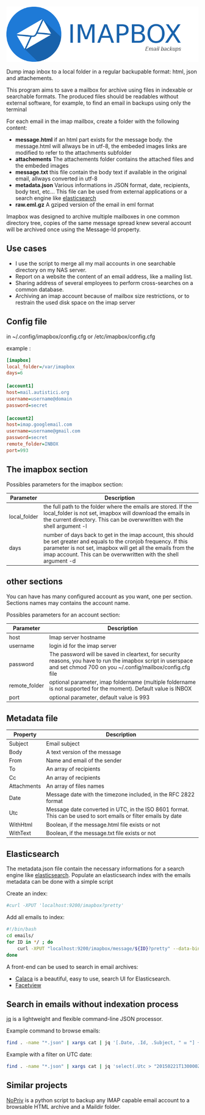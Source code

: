 ![IMAPBOX](logo.png)



Dump imap inbox to a local folder in a regular backupable format: html, json and attachements.

This program aims to save a mailbox for archive using files in indexable or searchable formats.
The produced files should be readables without external software, for example, to find an email in backups using only the terminal

For each email in the imap mailbox, create a folder with the following content:

* __message.html__ if an html part exists for the message body. the message.html will allways be in utf-8, the embeded images links are modified to refer to the attachments subfolder
* __attachements__ The attachements folder contains the attached files and the embeded images
* __message.txt__ this file contain the body text if available in the original email, allways converted in utf-8
* __metadata.json__ Various informations in JSON format, date, recipients, body text, etc... This file can be used from external applications or a search engine like [elasticsearch](http://www.elasticsearch.com/)
* __raw.eml.gz__ A gziped version of the email in eml format

Imapbox was designed to archive multiple mailboxes in one common directory tree,
copies of the same message spread knew several account will be archived once using the Message-Id property.

## Use cases

* I use the script to merge all my mail accounts in one searchable directory on my NAS server.
* Report on a website the content of an email address, like a mailing list.
* Sharing address of several employees to perform cross-searches on a common database.
* Archiving an imap account because of mailbox size restrictions, or to restrain the used disk space on the imap server


## Config file

in ~/.config/imapbox/config.cfg or /etc/imapbox/config.cfg

example :
```ini
[imapbox]
local_folder=/var/imapbox
days=6

[account1]
host=mail.autistici.org
username=username@domain
password=secret

[account2]
host=imap.googlemail.com
username=username@gmail.com
password=secret
remote_folder=INBOX
port=993

```







The imapbox section
-------------------


Possibles parameters for the imapbox section:

Parameter       | Description
----------------|----------------------
local_folder    | the full path to the folder where the emails are stored. If the local_folder is not set, imapbox will download the emails in the current directory. This can be overwwritten with the shell argument -l
days            | number of days back to get in the imap account, this should be set greater and equals to the cronjob frequency. If this parameter is not set, imapbox will get all the emails from the imap account. This can be overwwritten with the shell argument -d





other sections
--------------

You can have has many configured account as you want, one per section. Sections names may contains the account name.

Possibles parameters for an account section:

Parameter       | Description
----------------|----------------------
host            | Imap server hostname
username        | login id for the imap server
password        | The password will be saved in cleartext, for security reasons, you have to run the imapbox script in userspace and set chmod 700 on you ~/.config/mailbox/config.cfg file
remote_folder   | optional parameter, imap foldername (multiple foldername is not supported for the moment). Default value is INBOX
port            | optional parameter, default value is 993





## Metadata file

Property        | Description
----------------|----------------------
Subject         | Email subject
Body            | A text version of the message
From            | Name and email of the sender
To              | An array of recipients
Cc              | An array of recipients
Attachments     | An array of files names
Date            | Message date with the timezone included, in the RFC 2822 format
Utc             | Message date converted in UTC, in the ISO 8601 format. This can be used to sort emails or filter emails by date
WithHtml        | Boolean, if the message.html file exists or not
WithText        | Boolean, if the message.txt file exists or not


## Elasticsearch

The metadata.json file contain the necessary informations for a search engine like [elasticsearch](http://www.elasticsearch.com/).
Populate an elasticsearch index with the emails metadata can be done with a simple script

Create an index:
```bash
#curl -XPUT 'localhost:9200/imapbox?pretty'
```

Add all emails to index:
```bash
#!/bin/bash
cd emails/
for ID in */ ; do
    curl -XPUT "localhost:9200/imapbox/message/${ID}?pretty" --data-binary "@${ID}/metadata.json"
done
```

A front-end can be used to search in email archives:

* [Calaca](https://github.com/polo2ro/Calaca) is a beautiful, easy to use, search UI for Elasticsearch.
* [Facetview](https://github.com/okfn/facetview)


## Search in emails without indexation process

[jq](http://stedolan.github.io/jq/) is a lightweight and flexible command-line JSON processor.

Example command to browse emails:

```bash
find . -name "*.json" | xargs cat | jq '[.Date, .Id, .Subject, " ✉ "] + .From | join(" ")'
```

Example with a filter on UTC date:

```bash
find . -name "*.json" | xargs cat | jq 'select(.Utc > "20150221T130000Z")'
```


## Similar projects

[NoPriv](https://github.com/RaymiiOrg/NoPriv) is a python script to backup any IMAP capable email account to a browsable HTML archive and a Maildir folder.

